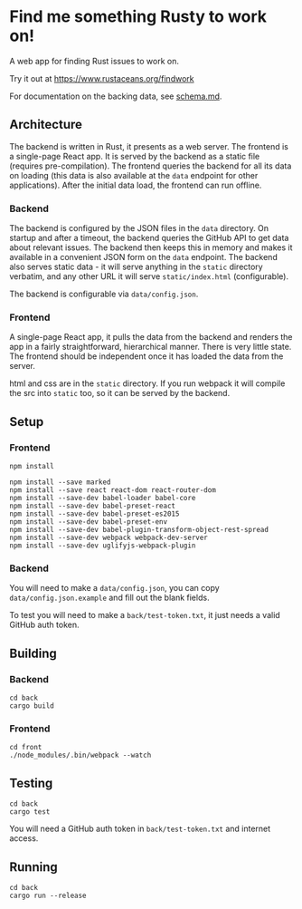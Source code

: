 # Find me something Rusty to work on!

A web app for finding Rust issues to work on.

Try it out at https://www.rustaceans.org/findwork

For documentation on the backing data, see [schema.md](data/schema.md).

## Architecture

The backend is written in Rust, it presents as a web server. The frontend is a
single-page React app. It is served by the backend as a static file (requires
pre-compilation). The frontend queries the backend for all its data on loading
(this data is also available at the `data` endpoint for other applications).
After the initial data load, the frontend can run offline.


### Backend

The backend is configured by the JSON files in the `data` directory. On startup
and after a timeout, the backend queries the GitHub API to get data about
relevant issues. The backend then keeps this in memory and makes it available in
a convenient JSON form on the `data` endpoint. The backend also serves static
data - it will serve anything in the `static` directory verbatim, and any other
URL it will serve `static/index.html` (configurable).

The backend is configurable via `data/config.json`.


### Frontend

A single-page React app, it pulls the data from the backend and renders the app
in a fairly straightforward, hierarchical manner. There is very little state.
The frontend should be independent once it has loaded the data from the server.

html and css are in the `static` directory. If you run webpack it will compile
the src into `static` too, so it can be served by the backend.


## Setup

### Frontend

```
npm install

npm install --save marked
npm install --save react react-dom react-router-dom
npm install --save-dev babel-loader babel-core
npm install --save-dev babel-preset-react
npm install --save-dev babel-preset-es2015
npm install --save-dev babel-preset-env
npm install --save-dev babel-plugin-transform-object-rest-spread
npm install --save-dev webpack webpack-dev-server
npm install --save-dev uglifyjs-webpack-plugin
```

### Backend

You will need to make a `data/config.json`, you can copy `data/config.json.example`
and fill out the blank fields.

To test you will need to make a `back/test-token.txt`, it just needs a valid
GitHub auth token.


## Building

### Backend

```
cd back
cargo build
```

### Frontend

```
cd front
./node_modules/.bin/webpack --watch
```

## Testing

```
cd back
cargo test
```

You will need a GitHub auth token in `back/test-token.txt` and internet access.


## Running

```
cd back
cargo run --release
```
